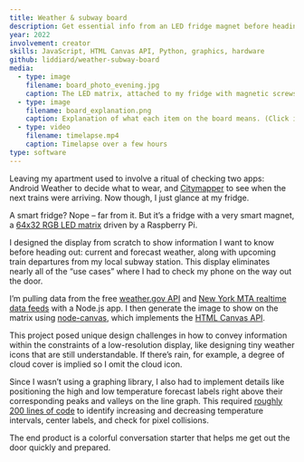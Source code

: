 ```yaml
---
title: Weather & subway board
description: Get essential info from an LED fridge magnet before heading out the door
year: 2022
involvement: creator
skills: JavaScript, HTML Canvas API, Python, graphics, hardware
github: liddiard/weather-subway-board
media:
  - type: image
    filename: board_photo_evening.jpg
    caption: The LED matrix, attached to my fridge with magnetic screws. Raspberry Pi and “bonnet” board on the right edge.
  - type: image
    filename: board_explanation.png
    caption: Explanation of what each item on the board means. (Click image to enlarge.)
  - type: video
    filename: timelapse.mp4
    caption: Timelapse over a few hours
type: software
---
```


Leaving my apartment used to involve a ritual of checking two apps: Android Weather to decide what to wear, and [Citymapper](https://citymapper.com/) to see when the next trains were arriving. Now though, I just glance at my fridge.

A smart fridge? Nope – far from it. But it’s a fridge with a very smart magnet, a [64x32 RGB LED matrix](https://smile.amazon.com/gp/product/B07SDMWX9R/) driven by a Raspberry Pi. 

I designed the display from scratch to show information I want to know before heading out: current and forecast weather, along with upcoming train departures from my local subway station. This display eliminates nearly all of the “use cases” where I had to check my phone on the way out the door.

I’m pulling data from the free [weather.gov API](https://www.weather.gov/documentation/services-web-api) and [New York MTA realtime data feeds](https://api.mta.info/#/landing) with a Node.js app. I then generate the image to show on the matrix using [node-canvas](https://www.npmjs.com/package/canvas), which implements the [HTML Canvas API](https://developer.mozilla.org/en-US/docs/Web/API/Canvas_API).

This project posed unique design challenges in how to convey information within the constraints of a low-resolution display, like designing tiny weather icons that are still understandable. If there’s rain, for example, a degree of cloud cover is implied so I omit the cloud icon.

Since I wasn’t using a graphing library, I also had to implement details like positioning the high and low temperature forecast labels right above their corresponding peaks and valleys on the line graph. This required [roughly 200 lines of code](https://github.com/liddiard/weather-subway-board/blob/main/src/display/forecast.js) to identify increasing and decreasing temperature intervals, center labels, and check for pixel collisions.

The end product is a colorful conversation starter that helps me get out the door quickly and prepared.